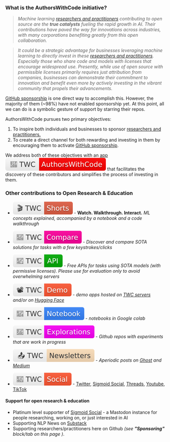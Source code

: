 
### What is the AuthorsWithCode initiative?

> _Machine learning [researchers and practitioners]([https://authorswithcode.com](https://authorswithcode.com/top100/)) contributing to open source are the **true catalysts** fueling the rapid growth in AI. Their contributions have paved the way for innovations across industries, with many corporations benefiting greatly from this open collaboration._

> _It could be a strategic advantage for businesses leveraging machine learning to directly invest in these [researchers and practitioners](https://authorswithcode.com/top100/?choice=Top%20Repo%20Authors%20Open%20for%20Sponsorship%20%F0%9F%92%8E). Especially those who share code and models with licenses that encourage widespread use. Presently, while use of open source with permissible licenses primarily requires just attribution from companies, businesses can demonstrate their commitment to innovation and benefit even more by actively investing in the vibrant community that propels their advancements._

 [GitHub sponsorship](https://github.com/sponsors#regions) is one  direct way to accomplish this. 
However, the majority of them (~98%) have not enabled sponsorship yet.  At this point, all we can do is a symbolic gesture of support by  starring their repos.

AuthorsWithCode pursues two primary objectives: 
1. To inspire both individuals and businesses to sponsor [researchers and practitioners.](https://authorswithcode.com/top100/?choice=Top%20Repo%20Authors%20Open%20for%20Sponsorship%20%F0%9F%92%8E)
2. To create a direct channel for both rewarding and investing in them by encouraging them to activate [GitHub sponsorship](https://github.com/sponsors#regions).

We address both of these objectives with an [app](https://authorswithcode.com)  [![app](https://raw.githubusercontent.com/taskswithcode/image_assets/main/.github/images/TWCAWC.svg)](https://authorswithcode.com) that facilitates the discovery of these contributors and simplifies the process of investing in them.

### Other contributions to Open Research & Education


- [![TWC Shorts](https://raw.githubusercontent.com/taskswithcode/image_assets/main/.github/images/TWCShorts.svg)](https://conceptswithcode.com) - **Watch. Walkthrough. Interact.** _ML concepts explained, accompanied by a notebook and a code walkthrough_

  
- [![Discover and Compare SOTA models](https://raw.githubusercontent.com/taskswithcode/image_assets/main/.github/images/TWCCompare.svg)](https://taskswithcode.com/find_sota_repos/) - _Discover and compare SOTA solutions for tasks with a few keystrokes/clicks_


 - [![APIs](https://raw.githubusercontent.com/taskswithcode/image_assets/main/.github/images/TWCAPI.svg)](https://www.taskswithcode.com/salient_object_detection/) -   _Free APIs for tasks using SOTA models (with permissive licenses). Please use for evaluation only to avoid overwhelming servers_
 
 - [![Apps](https://raw.githubusercontent.com/taskswithcode/image_assets/main/.github/images/TWCDemo.svg)](https://taskswithcode.com/sentence_similarity/) - _demo apps hosted on [TWC servers](https://taskswithcode.com/sentence_similarity) and/or on [Hugging Face](https://huggingface.co/taskswithcode)_
 - [![Notebooks](https://raw.githubusercontent.com/taskswithcode/image_assets/main/.github/images/TWCNotebook.svg)](https://github.com/taskswithcode/latent-diffusion/blob/main/TWCLatentDiffusion.ipynb) - _notebooks in Google colab_
 - [![Explorations](https://raw.githubusercontent.com/taskswithcode/image_assets/main/.github/images/TWCExplorations.svg)](https://github.com/taskswithcode/latent-diffusion/blob/main/TWCLatentDiffusion.ipynb) - _Github repos with experiments that are work in progress_
 - [![Newsletters](https://raw.githubusercontent.com/taskswithcode/image_assets/main/.github/images/TWCNewsletter.svg)](https://taskswithcode.ghost.io/) - _Aperiodic posts on [Ghost](https://taskswithcode.ghost.io/) and [Medium](https://medium.com/taskswithcode)_
 -  [![Social](https://raw.githubusercontent.com/taskswithcode/image_assets/main/.github/images/TWCSocial.svg)](https://twitter.com/TasksWithCode) - [Twitter](https://twitter.com/TasksWithCode), [Sigmoid Social](https://sigmoid.social/@twc), [Threads](https://www.threads.net/@taskswithcode), [Youtube](https://www.youtube.com/@ConceptsWithCode), [TikTok](https://www.tiktok.com/@conceptswithcode)

#### Support for open research & education
- Platinum level supporter of [Sigmoid Social](https://sigmoid.social/about) - a Mastodon instance for people researching, working on, or just interested in AI
- Supporting NLP News on [Substack](https://substack.com/@taskswithcode)
- Supporting researchers/practitioners here on Github _(see **"Sponsoring"** block/tab on this page )_.
   
